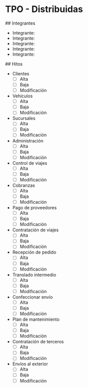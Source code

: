 # TPO - Distribuidas

## Integrantes

* Integrante: 
* Integrante: 
* Integrante: 
* Integrante: 
* Integrante: 

## Hitos

* Clientes
	- [ ] Alta
	- [ ] Baja
	- [ ] Modificación
* Vehículos
	- [ ] Alta
	- [ ] Baja
	- [ ] Modificación
* Sucursales
	- [ ] Alta
	- [ ] Baja
	- [ ] Modificación
* Administración
	- [ ] Alta
	- [ ] Baja
	- [ ] Modificación
* Control de viajes
	- [ ] Alta
	- [ ] Baja
	- [ ] Modificación
* Cobranzas
	- [ ] Alta
	- [ ] Baja
	- [ ] Modificación
* Pago de proveedores
	- [ ] Alta
	- [ ] Baja
	- [ ] Modificación
* Contratación de viajes
	- [ ] Alta
	- [ ] Baja
	- [ ] Modificación
* Recepción de pedido
	- [ ] Alta
	- [ ] Baja
	- [ ] Modificación
* Translado intermedio
	- [ ] Alta
	- [ ] Baja
	- [ ] Modificación
* Confeccionar envío
	- [ ] Alta
	- [ ] Baja
	- [ ] Modificación
* Plan de mantenimiento
	- [ ] Alta
	- [ ] Baja
	- [ ] Modificación
* Contratación de terceros
	- [ ] Alta
	- [ ] Baja
	- [ ] Modificación
* Envíos al exterior
	- [ ] Alta
	- [ ] Baja
	- [ ] Modificación
